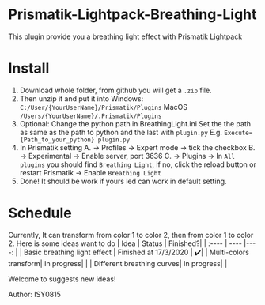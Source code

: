 # Prismatik-Lightpack-Breathing-Light
This plugin provide you a breathing light effect with Prismatik Lightpack

# Install
1. Download whole folder, from github you will get a `.zip` file.
2. Then unzip it and put it into 
Windows: `C:/User/{YourUserName}/Prismatik/Plugins`
MacOS `/Users/{YourUserName}/.Prismatik/Plugins`
3. Optional: Change the python path in BreathingLight.ini
Set the the path as same as the path to python and the last with `plugin.py`
E.g. `Execute={Path_to_your_python} plugin.py`
4. In Prismatik setting 
    A.  -> Profiles -> Expert mode -> tick the checkbox
    B.  -> Experimental -> Enable server, port 3636
    C.  -> Plugins -> In `All plugins` you should find `Breathing Light`, if no, click the reload button or restart Prismatik -> Enable `Breathing Light`
5. Done! It should be work if yours led can work in default setting.

# Schedule
Currently, It can transform from color 1 to color 2, then from color 1 to color 2.
Here is some ideas want to do
| Idea | Status | Finished?|
| :---- | ---- |----: |
| Basic breathing light effect | Finished at 17/3/2020 | :heavy_check_mark:|
| Multi-colors transform| In progress| |
| Different breathing curves| In progress| |

Welcome to suggests new ideas!

Author: ISY0815

